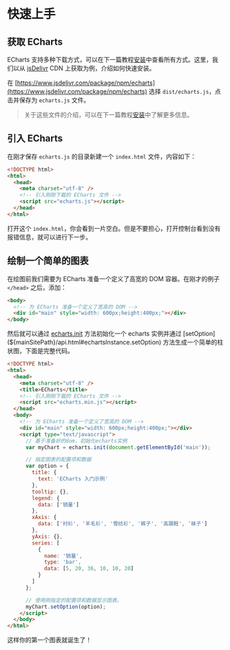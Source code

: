 # 快速上手

## 获取 ECharts

ECharts 支持多种下载方式，可以在下一篇教程[安装](${lang}/basics/download)中查看所有方式。这里，我们以从 [jsDelivr](https://www.jsdelivr.com/package/npm/echarts) CDN 上获取为例，介绍如何快速安装。

在 [https://www.jsdelivr.com/package/npm/echarts](https://www.jsdelivr.com/package/npm/echarts) 选择 `dist/echarts.js`，点击并保存为 `echarts.js` 文件。

> 关于这些文件的介绍，可以在下一篇教程[安装](${lang}/basics/download)中了解更多信息。

## 引入 ECharts

在刚才保存 `echarts.js` 的目录新建一个 `index.html` 文件，内容如下：

```html
<!DOCTYPE html>
<html>
  <head>
    <meta charset="utf-8" />
    <!-- 引入刚刚下载的 ECharts 文件 -->
    <script src="echarts.js"></script>
  </head>
</html>
```

打开这个 `index.html`，你会看到一片空白。但是不要担心，打开控制台看到没有报错信息，就可以进行下一步。

## 绘制一个简单的图表

在绘图前我们需要为 ECharts 准备一个定义了高宽的 DOM 容器。在刚才的例子 `</head>` 之后，添加：

```html
<body>
  <!-- 为 ECharts 准备一个定义了宽高的 DOM -->
  <div id="main" style="width: 600px;height:400px;"></div>
</body>
```

然后就可以通过 [echarts.init](${mainSitePath}/api.html#echarts.init) 方法初始化一个 echarts 实例并通过 [setOption](${mainSitePath}/api.html#echartsInstance.setOption) 方法生成一个简单的柱状图，下面是完整代码。

```html
<!DOCTYPE html>
<html>
  <head>
    <meta charset="utf-8" />
    <title>ECharts</title>
    <!-- 引入刚刚下载的 ECharts 文件 -->
    <script src="echarts.min.js"></script>
  </head>
  <body>
    <!-- 为 ECharts 准备一个定义了宽高的 DOM -->
    <div id="main" style="width: 600px;height:400px;"></div>
    <script type="text/javascript">
      // 基于准备好的dom，初始化echarts实例
      var myChart = echarts.init(document.getElementById('main'));

      // 指定图表的配置项和数据
      var option = {
        title: {
          text: 'ECharts 入门示例'
        },
        tooltip: {},
        legend: {
          data: ['销量']
        },
        xAxis: {
          data: ['衬衫', '羊毛衫', '雪纺衫', '裤子', '高跟鞋', '袜子']
        },
        yAxis: {},
        series: [
          {
            name: '销量',
            type: 'bar',
            data: [5, 20, 36, 10, 10, 20]
          }
        ]
      };

      // 使用刚指定的配置项和数据显示图表。
      myChart.setOption(option);
    </script>
  </body>
</html>
```

这样你的第一个图表就诞生了！

<md-example src="doc-example/getting-started&reset=1&edit=1"></md-example>
